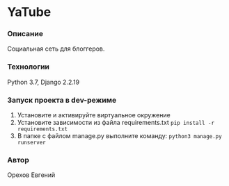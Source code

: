 ﻿# YaTube
### Описание 
Социальная сеть для блоггеров. 
### Технологии 
Python 3.7, Django 2.2.19
 ### Запуск проекта в dev-режиме
  

 1. Установите и активируйте виртуальное окружение
 2. Установите зависимости из файла requirements.txt ``` pip install -r requirements.txt ``` 
 3. В папке с файлом manage.py выполните команду: ``` python3 manage.py
    runserver ```

 
 ### Автор 
 Орехов Евгений
